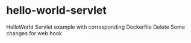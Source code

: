 # hello-world-servlet
HelloWorld Servlet example with corresponding Dockerfile
Delete Some changes for web hook
